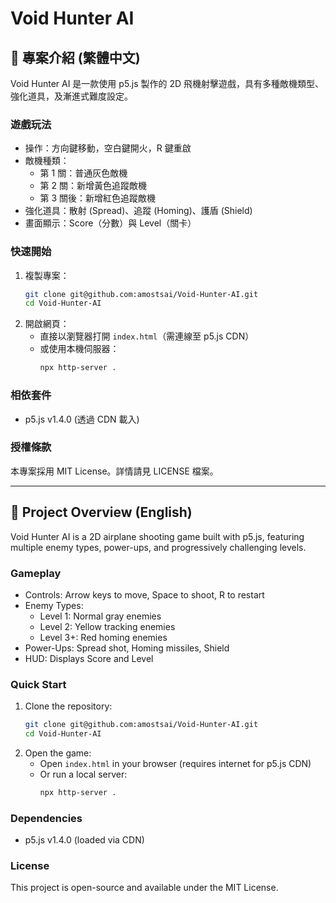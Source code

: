 <!--
README for Void Hunter AI
This file contains both Traditional Chinese and English versions.
-->
# Void Hunter AI

## 🌟 專案介紹 (繁體中文)
Void Hunter AI 是一款使用 p5.js 製作的 2D 飛機射擊遊戲，具有多種敵機類型、強化道具，及漸進式難度設定。

### 遊戲玩法
- 操作：方向鍵移動，空白鍵開火，R 鍵重啟
- 敵機種類：
  - 第 1 關：普通灰色敵機
  - 第 2 關：新增黃色追蹤敵機
  - 第 3 關後：新增紅色追蹤敵機
- 強化道具：散射 (Spread)、追蹤 (Homing)、護盾 (Shield)
- 畫面顯示：Score（分數）與 Level（關卡）

### 快速開始
1. 複製專案：
   ```bash
   git clone git@github.com:amostsai/Void-Hunter-AI.git
   cd Void-Hunter-AI
   ```
2. 開啟網頁：
   - 直接以瀏覽器打開 `index.html`（需連線至 p5.js CDN）
   - 或使用本機伺服器：
     ```bash
     npx http-server .
     ```

### 相依套件
- p5.js v1.4.0 (透過 CDN 載入)

### 授權條款
本專案採用 MIT License。詳情請見 LICENSE 檔案。

---

## 🌟 Project Overview (English)
Void Hunter AI is a 2D airplane shooting game built with p5.js, featuring multiple enemy types, power-ups, and progressively challenging levels.

### Gameplay
- Controls: Arrow keys to move, Space to shoot, R to restart
- Enemy Types:
  - Level 1: Normal gray enemies
  - Level 2: Yellow tracking enemies
  - Level 3+: Red homing enemies
- Power-Ups: Spread shot, Homing missiles, Shield
- HUD: Displays Score and Level

### Quick Start
1. Clone the repository:
   ```bash
   git clone git@github.com:amostsai/Void-Hunter-AI.git
   cd Void-Hunter-AI
   ```
2. Open the game:
   - Open `index.html` in your browser (requires internet for p5.js CDN)
   - Or run a local server:
     ```bash
     npx http-server .
     ```

### Dependencies
- p5.js v1.4.0 (loaded via CDN)

### License
This project is open-source and available under the MIT License.
